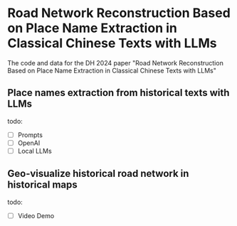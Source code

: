 # Road Network Reconstruction Based on Place Name Extraction in Classical Chinese Texts with LLMs

The code and data for the DH 2024 paper "Road Network Reconstruction Based on Place Name Extraction in Classical Chinese Texts with LLMs"



## Place names extraction from historical texts with LLMs

todo:

- [ ] Prompts
- [ ] OpenAI
- [ ] Local LLMs

## Geo-visualize historical road network in historical maps

todo:

- [ ] Video Demo

